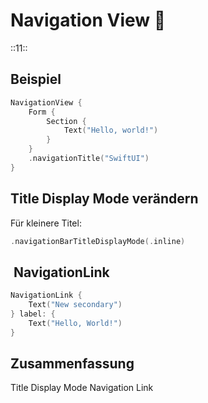 # Navigation View 🧭
::11::

## Beispiel

```swift
NavigationView {
    Form {
        Section {
            Text("Hello, world!")
        }
    }
    .navigationTitle("SwiftUI")
}
```


## Title Display Mode verändern
Für kleinere Titel: 

```swift
.navigationBarTitleDisplayMode(.inline)

```

##  NavigationLink

```swift
NavigationLink {
	Text("New secondary")
} label: {
	Text("Hello, World!")
}
```

## Zusammenfassung
Title
Display Mode
Navigation Link
